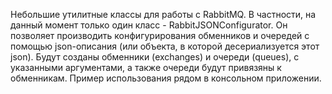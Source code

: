 Небольшие утилитные классы для работы с RabbitMQ. 
В частности, на данный момент только один класс - RabbitJSONConfigurator.
Он позволяет производить конфигурирования обменников и очередей с помощью json-описания (или объекта, в которой десериализуется этот json). Будут созданы обменники (exchanges) и очереди (queues), с указанными аргументами, а также очереди будут привязяны к обменникам. Пример использования рядом в консольном приложении.
